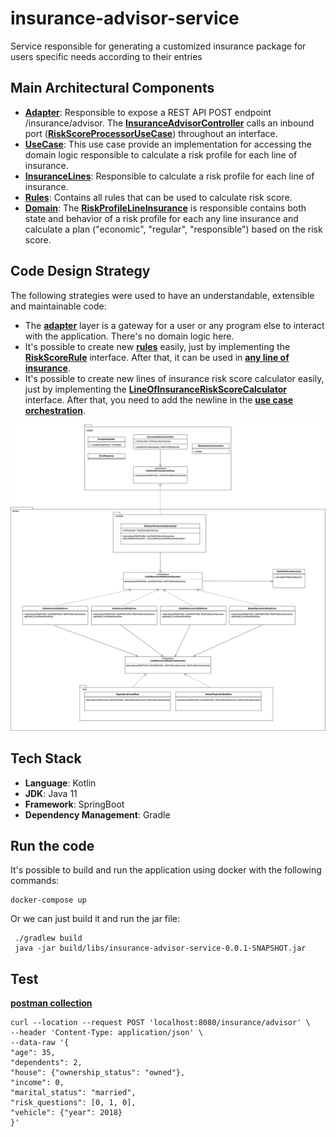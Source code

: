 # insurance-advisor-service
Service responsible for generating a customized insurance package for users specific needs according to their entries

## Main Architectural Components

- [**Adapter**](./src/main/kotlin/com/dls/insuranceadvisorservice/adapter): Responsible to expose a REST API POST endpoint /insurance/advisor. The [**InsuranceAdvisorController**](./src/main/kotlin/com/dls/insuranceadvisorservice/adapter/controller) calls an inbound port ([**RiskScoreProcessorUseCase**](./src/main/kotlin/com/dls/insuranceadvisorservice/adapter/port/RiskScoreProcessorUseCase.kt)) throughout an interface.
- [**UseCase**](./src/main/kotlin/com/dls/insuranceadvisorservice/domain/usecase): This use case provide an implementation for accessing the domain logic responsible to calculate a risk profile for each line of insurance.
- [**InsuranceLines**](./src/main/kotlin/com/dls/insuranceadvisorservice/domain/insurancelines): Responsible to calculate a risk profile for each line of insurance.
- [**Rules**](./src/main/kotlin/com/dls/insuranceadvisorservice/domain/insurancelines/rules): Contains all rules that can be used to calculate risk score.
- [**Domain**](./src/main/kotlin/com/dls/insuranceadvisorservice/domain): The [**RiskProfileLineInsurance**](./src/main/kotlin/com/dls/insuranceadvisorservice/domain/RiskProfileLineInsurance.kt) is responsible contains both state and behavior of a risk profile for each any line insurance and calculate a plan ("economic", "regular", "responsible") based on the risk score.

## Code Design Strategy
The following strategies were used to have an understandable, extensible and maintainable code:
- The [**adapter**](./src/main/kotlin/com/dls/insuranceadvisorservice/adapter) layer is a gateway for a user or any program else to interact with the application. There's no domain logic here.
- It's possible to create new [**rules**](./src/main/kotlin/com/dls/insuranceadvisorservice/domain/insurancelines/rules) easily, just by implementing the [**RiskScoreRule**](./src/main/kotlin/com/dls/insuranceadvisorservice/domain/insurancelines/RiskScoreRule.kt) interface. After that, it can be used in [**any line of insurance**](./src/main/kotlin/com/dls/insuranceadvisorservice/domain/insurancelines).
- It's possible to create new lines of insurance risk score calculator easily, just by implementing the [**LineOfInsuranceRiskScoreCalculator**](./src/main/kotlin/com/dls/insuranceadvisorservice/domain/usecase/LineOfInsuranceRiskScoreCalculator.kt) interface. After that, you need to add the newline in the [**use case orchestration**](./src/main/kotlin/com/dls/insuranceadvisorservice/domain/usecase/RiskScoreProcessorUseCaseImpl.kt).

![Diagram](./insurance-advisor-service.jpg)

## Tech Stack 
- **Language**: Kotlin
- **JDK**: Java 11
- **Framework**: SpringBoot
- **Dependency Management**: Gradle

## Run the code
It's possible to build and run the application using docker with the following commands:
```
docker-compose up
```
Or we can just build it and run the jar file:
```
 ./gradlew build
 java -jar build/libs/insurance-advisor-service-0.0.1-SNAPSHOT.jar
```
## Test
 [**postman collection**](./InsuranceAdvisor.postman_collection.json)

```
curl --location --request POST 'localhost:8080/insurance/advisor' \
--header 'Content-Type: application/json' \
--data-raw '{
"age": 35,
"dependents": 2,
"house": {"ownership_status": "owned"},
"income": 0,
"marital_status": "married",
"risk_questions": [0, 1, 0],
"vehicle": {"year": 2018}
}'
```
